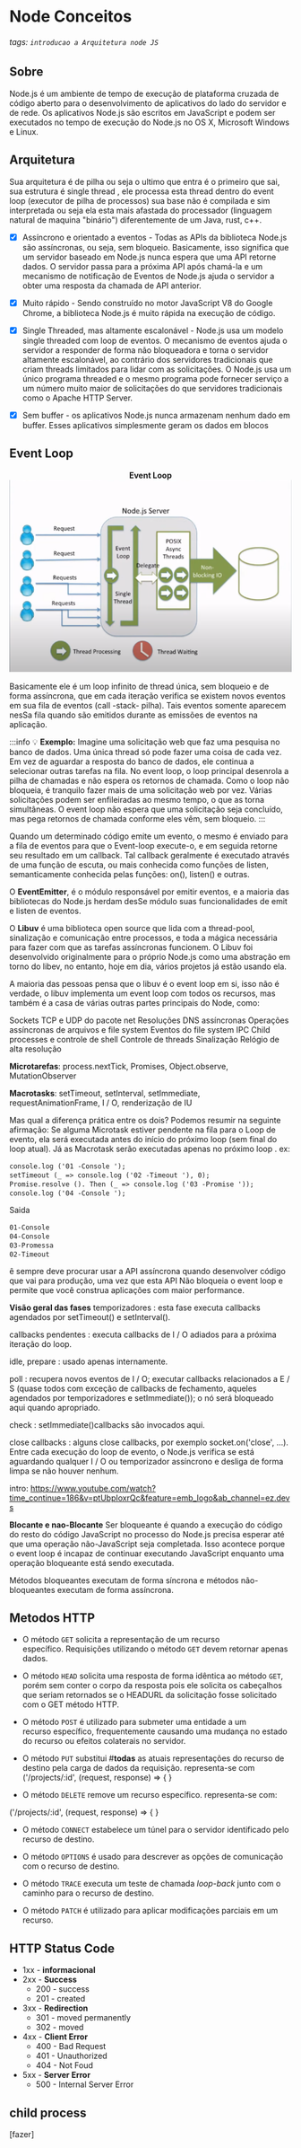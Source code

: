 # Node Conceitos

###### tags: `introducao a Arquitetura node JS`

## Sobre
Node.js é um ambiente de tempo de execução de plataforma cruzada de código aberto para o desenvolvimento de aplicativos do lado do servidor e de rede. Os aplicativos Node.js são escritos em JavaScript e podem ser executados no tempo de execução do Node.js no 
OS X, Microsoft Windows e Linux.

## Arquitetura
Sua arquitetura é de pilha ou seja o ultimo que entra é o primeiro que sai, sua estrutura é single thread , ele processa esta thread dentro do event loop (executor de pilha de processos) sua base não é compilada e sim interpretada ou seja ela esta mais afastada do processador (linguagem natural de maquina "binário") diferentemente de um Java, rust, c++.


- [x] Assíncrono e orientado a eventos - Todas as APIs da biblioteca Node.js são assíncronas, ou seja, sem bloqueio. Basicamente, isso significa que um servidor baseado em Node.js nunca espera que uma API retorne dados. O servidor passa para a próxima API após chamá-la e um mecanismo de notificação de Eventos de Node.js ajuda o servidor a obter uma resposta da chamada de API anterior.

- [x] Muito rápido - Sendo construído no motor JavaScript V8 do Google Chrome, a biblioteca Node.js é muito rápida na execução de código.

- [x] Single Threaded, mas altamente escalonável - Node.js usa um modelo single threaded com loop de eventos. O mecanismo de eventos ajuda o servidor a responder de forma não bloqueadora e torna o servidor altamente escalonável, ao contrário dos servidores tradicionais que criam threads limitados para lidar com as solicitações. O Node.js usa um único programa threaded e o mesmo programa pode fornecer serviço a um número muito maior de solicitações do que servidores tradicionais como o Apache HTTP Server.

- [x] Sem buffer - os aplicativos Node.js nunca armazenam nenhum dado em buffer. Esses aplicativos simplesmente geram os dados em blocos


## Event Loop
<p align="center">
  <strong>Event Loop</strong> <br />
  <img src="https://github.com/PF-Henrique/conceitos_node/blob/master/.docs/Untitled.png" alt="event loop" />
</p>

Basicamente ele é um loop infinito de thread única, sem bloqueio e de forma assíncrona, que em cada iteração verifica se existem novos eventos em sua fila de eventos (call -stack- pilha). Tais eventos somente aparecem nesSa fila quando são emitidos durante as emissões de eventos na aplicação.

:::info
:bulb: **Exemplo:** Imagine uma solicitação web que faz uma pesquisa no banco de dados. Uma única thread só pode fazer uma coisa de cada vez. Em vez de aguardar a resposta do banco de dados, ele continua a selecionar outras tarefas na fila. No event loop, o loop principal desenrola a pilha de chamadas e não espera os retornos de chamada. Como o loop não bloqueia, é tranquilo fazer mais de uma solicitação web por vez. Várias solicitações podem ser enfileiradas ao mesmo tempo, o que as torna simultâneas. O event loop não espera que uma solicitação seja concluído, mas pega retornos de chamada conforme eles vêm, sem bloqueio.
:::

Quando um determinado código emite um evento, o mesmo é enviado para a fila de eventos para que o Event-loop execute-o, e em seguida retorne seu resultado em um callback. Tal callback geralmente é executado através de uma função de escuta, ou mais conhecida como funções de listen, semanticamente conhecida pelas funções: on(), listen() e outras.

O **EventEmitter**, é o módulo responsável por emitir eventos, e a maioria das bibliotecas do Node.js herdam desSe módulo suas funcionalidades de emit e listen de eventos.

O **Libuv**  é uma biblioteca open source que lida com a thread-pool, sinalização e comunicação entre processos, e toda a mágica necessária para fazer com que as tarefas assíncronas funcionem. O Libuv foi desenvolvido originalmente para o próprio Node.js como uma abstração em torno do libev, no entanto, hoje em dia, vários projetos já estão usando ela.

A maioria das pessoas pensa que o libuv é o event loop em si, isso não é verdade, o libuv implementa um event loop com todos os recursos, mas também é a casa de várias outras partes principais do Node, como:

Sockets TCP e UDP do pacote net
Resoluções DNS assíncronas
Operações assíncronas de arquivos e file system
Eventos do file system
IPC
Child processes e controle de shell
Controle de threads
Sinalização
Relógio de alta resolução


**Microtarefas**: process.nextTick, Promises, Object.observe, MutationObserver

**Macrotasks**: setTimeout, setInterval, setImmediate, requestAnimationFrame, I / O, renderização de IU

Mas qual a diferença prática entre os dois? Podemos resumir na seguinte afirmação:
Se alguma Microtask estiver pendente na fila para o Loop de evento, ela será executada antes do início do próximo loop (sem final do loop atual). Já as Macrotask serão executadas apenas no próximo loop .
ex:
```
console.log ('01 -Console ');
setTimeout (_ => console.log ('02 -Timeout '), 0);
Promise.resolve (). Then (_ => console.log ('03 -Promise '));
console.log ('04 -Console ');
```
Saida
```
01-Console 
04-Console 
03-Promessa 
02-Timeout
```

ê sempre deve procurar usar a API assíncrona quando desenvolver código que vai para produção, uma vez que esta API Não bloqueia o event loop e permite que você construa aplicações com maior performance.

**Visão geral das fases**
temporizadores : esta fase executa callbacks agendados por setTimeout() e setInterval().

callbacks pendentes : executa callbacks de I / O adiados para a próxima iteração do loop.

idle, prepare : usado apenas internamente.

poll : recupera novos eventos de I / O; executar callbacks relacionados a E / S (quase todos com exceção de callbacks de fechamento, aqueles agendados por temporizadores e setImmediate()); o nó será bloqueado aqui quando apropriado.

check : setImmediate()callbacks são invocados aqui.

close callbacks : alguns close callbacks, por exemplo socket.on('close', ...).
Entre cada execução do loop de evento, o Node.js verifica se está aguardando qualquer I / O ou temporizador assíncrono e desliga de forma limpa se não houver nenhum.



intro: https://www.youtube.com/watch?time_continue=186&v=ptUbpIoxrQc&feature=emb_logo&ab_channel=ez.devs

**Blocante e nao-Blocante**
Ser bloqueante é quando a execução do código do resto do código JavaScript no processo do Node.js precisa esperar até que uma operação não-JavaScript seja completada. Isso acontece porque o event loop é incapaz de continuar executando JavaScript enquanto uma operação bloqueante está sendo executada.

Métodos bloqueantes executam de forma síncrona e métodos não-bloqueantes executam de forma assíncrona.


## Metodos HTTP

- O método `GET` solicita a representação de um recurso específico. Requisições utilizando o método `GET` devem retornar apenas dados.

- O método `HEAD` solicita uma resposta de forma idêntica ao método `GET`, porém sem conter o corpo da resposta pois ele solicita os cabeçalhos que seriam retornados se o HEADURL da solicitação fosse solicitado com o GET método HTTP.

- O método `POST` é utilizado para submeter uma entidade a um recurso específico, frequentemente causando uma mudança no estado do recurso ou efeitos colaterais no servidor.

- O método `PUT` substitui #**todas** as atuais representações do recurso de destino pela carga de dados da requisição. representa-se com ('/projects/:id', (request, response) ⇒ { }

- O método `DELETE` remove um recurso específico. representa-se com:

 ('/projects/:id', (request, response) ⇒ { }

- O método `CONNECT` estabelece um túnel para o servidor identificado pelo recurso de destino.

- O método `OPTIONS` é usado para descrever as opções de comunicação com o recurso de destino.

- O método `TRACE` executa um teste de chamada *loop-back* junto com o caminho para o recurso de destino.

- O método `PATCH` é utilizado para aplicar modificações parciais em um recurso.

## HTTP Status Code

- 1xx - **informacional**
- 2xx - **Success**
    - 200 - success
    - 201 - created
- 3xx - **Redirection**
    - 301 - moved permanently
    - 302 - moved
- 4xx - **Client Error**
    - 400 - Bad Request
    - 401 -  Unauthorized
    - 404 - Not Foud
- 5xx - **Server Error**
    - 500 - Internal Server Error

## child process

[fazer]
